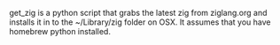 get_zig is a python script that grabs the latest zig from ziglang.org and installs it in to the ~/Library/zig folder on OSX. It assumes that you have homebrew python installed.
